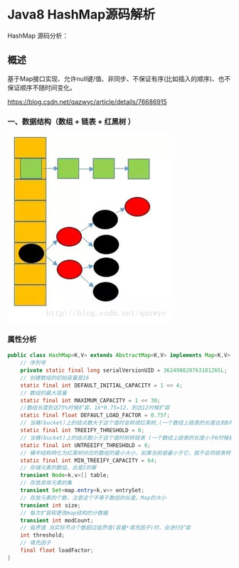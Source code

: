 # Java8 HashMap源码解析

HashMap 源码分析：

## 概述

基于Map接口实现、允许null键/值、非同步、不保证有序(比如插入的顺序)、也不保证顺序不随时间变化。 

https://blog.csdn.net/qazwyc/article/details/76686915

###  一、数据结构（数组 + 链表 + 红黑树 ）

![hashMap-tree](..\images\hashMap-tree.png)

### 属性分析

```java
public class HashMap<K,V> extends AbstractMap<K,V> implements Map<K,V>, Cloneable, Serializable {  
    // 序列号
    private static final long serialVersionUID = 362498820763181265L;    
    // 创建数组的初始容量是16
    static final int DEFAULT_INITIAL_CAPACITY = 1 << 4;   
    // 数组的最大容量
    static final int MAXIMUM_CAPACITY = 1 << 30; 
    //数组长度到达75%时候扩容，16*0.75=12，到达12时候扩容
    static final float DEFAULT_LOAD_FACTOR = 0.75f;
    // 当桶(bucket)上的结点数大于这个值时会转成红黑树,(一个数组上链表的长度达到8时候换为红黑树)
    static final int TREEIFY_THRESHOLD = 8; 
    // 当桶(bucket)上的结点数小于这个值时树转链表 (一个数组上链表的长度小于6时候换为链表)
    static final int UNTREEIFY_THRESHOLD = 6;
    // 桶中结构转化为红黑树对应的数组的最小大小，如果当前容量小于它，就不会将链表转化为红黑树，而是用resize()代替
    static final int MIN_TREEIFY_CAPACITY = 64;
    // 存储元素的数组，总是2的幂
    transient Node<k,v>[] table; 
    // 存放具体元素的集
    transient Set<map.entry<k,v>> entrySet;
    // 存放元素的个数，注意这个不等于数组的长度。Map的大小
    transient int size;
    // 每次扩容和更改map结构的计数器
    transient int modCount;   
    // 临界值 当实际节点个数超过临界值(容量*填充因子)时，会进行扩容
    int threshold;
    // 填充因子
    final float loadFactor;   
}
    
 


```